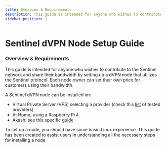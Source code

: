 ```yaml
---
title: Overview & Requirements
description: This guide is intended for anyone who wishes to contribute to the Sentinel Network and share their bandwidth by setting up a dVPN node
sidebar_position: 1
---
```


# Sentinel dVPN Node Setup Guide

### Overview & Requirements

This guide is intended for anyone who wishes to contribute to the Sentinel network and share their bandwidth by setting up a dVPN node that utilizes the Sentinel protocol. Each node owner can set their own price for customers using their bandwidth.

A Sentinel dVPN node can be installed on:
- Virtual Private Server (VPS) selecting a provider (check this [list](https://cryptpad.fr/sheet/#/2/sheet/edit/5Exc+RslM-bhp301wGl6i0Ui/) of tested providers)
- At Home, using a Raspberry Pi 4
- Akash: see this specific [guide](/node-akash)

To set up a node, you should have some basic Linux experience. This guide has been created to assist users in understanding all the necessary steps for installing a node